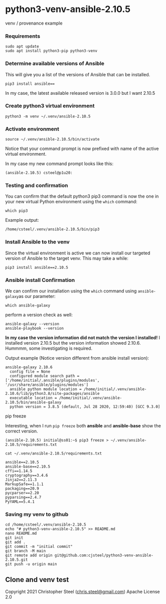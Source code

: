 # python3-venv-ansible-2.10.5

venv / provenance example

### Requirements

```shell
sudo apt update
sudo apt install python3-pip python3-venv
```

### Determine available versions of Ansible

This will give you a list of the versions of Ansible that can be installed.

```shell
pip3 install ansible==
```

In my case, the latest available released version is 3.0.0 but I want 2.10.5

### Create python3 virtual environment

```shell
python3 -m venv ~/.venv/ansible-2.10.5
```

### Activate environment

```shell
source ~/.venv/ansible-2.10.5/bin/activate
```

Notice that your command prompt is now prefixed with name of the active virtual environment.

In my case my new command prompt looks like this:

```shell
(ansible-2.10.5) csteel@p1u20:
```

### Testing and confirmation

You can confirm that the default python3 pip3 command is now the one in your new virtual Python environment using the `which` command:

```shell
which pip3
```

Example output:

```shell
/home/csteel/.venv/ansible-2.10.5/bin/pip3
```

### Install Ansible to the venv

Since the virtual environment is active we can now install our targeted version of Ansible to the target venv. This may take a while:

```shell
pip3 install ansible==2.10.5
```

### Ansible install Confirmation

We can confirm our installation using the `which` command using `ansible-galaxy`as our parameter:

```shell
which ansible-galaxy
```

perform a version check as well:

```shell
ansible-galaxy --version
ansible-playbook --version
```

**In my case the version information did not match the version I installed!** I installed version 2.10.5 but the version information showed 2.10.6. Hummmm, some investigating is required. 

Output example (Notice version different from ansible install version):

```shell
ansible-galaxy 2.10.6
  config file = None
  configured module search path = ['/home/initial/.ansible/plugins/modules', '/usr/share/ansible/plugins/modules']
  ansible python module location = /home/initial/.venv/ansible-2.10.6/lib/python3.8/site-packages/ansible
  executable location = /home/initial/.venv/ansible-2.10.5/bin/ansible-galaxy
  python version = 3.8.5 (default, Jul 28 2020, 12:59:40) [GCC 9.3.0]
```

pip freeze

Interesting, when I run `pip freeze` both **ansible** and **ansible-base** show the correct version.

```shell
(ansible-2.10.5) initial@ss01:~$ pip3 freeze > ~/.venv/ansible-2.10.5/requirements.txt
```

```shell
cat ~/.venv/ansible-2.10.5/requirements.txt
```

```shell
ansible==2.10.5
ansible-base==2.10.5
cffi==1.14.5
cryptography==3.4.6
Jinja2==2.11.3
MarkupSafe==1.1.1
packaging==20.9
pycparser==2.20
pyparsing==2.4.7
PyYAML==5.4.1
```

### Saving my venv to github

```shell
cd /home/csteel/.venv/ansible-2.10.5
echo "# python3-venv-ansible-2.10.5" >> README.md
nano README.md
git init
git add .
git commit -m "initial commit"
git branch -M main
git remote add origin git@github.com:cjsteel/python3-venv-ansible-2.10.5.git
git push -u origin main
```

## Clone and venv test

Copyright 2021 Christopher Steel (chris.steel@gmail.com) Apache License 2.0